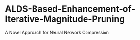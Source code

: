 # ALDS-Based-Enhancement-of-Iterative-Magnitude-Pruning
A Novel Approach for Neural Network Compression
